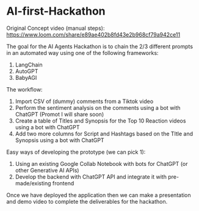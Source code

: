 # AI-first-Hackathon
Original Concept video (manual steps):
https://www.loom.com/share/e89ae402b8fd43e2b968cf79a942ce11

The goal for the AI Agents Hackathon is to chain the 2/3 different prompts in an automated way using one of the following frameworks:
1.	LangChain 
2.	AutoGPT
3.	BabyAGI


The workflow:
1.	Import CSV of (dummy) comments from a Tiktok video
2.	Perform the sentiment analysis on the comments using a bot with ChatGPT (Promot I will share soon)
3.	Create a table of Titles and Synopsis for the Top 10 Reaction videos using a bot with ChatGPT 
4.	Add two more columns for Script and Hashtags based on the TItle and Synopsis using a bot with ChatGPT


Easy ways of developing the prototype (we can pick 1):
1.	Using an existing Google Collab Notebook with bots for ChatGPT (or other Generative AI APIs)
2.	Develop the backend with ChatGPT API and integrate it with pre-made/existing frontend


Once we have deployed the application then we can make a presentation and demo video to complete the deliverables for the hackathon. 

